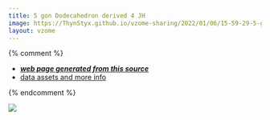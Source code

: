 ```yaml
---
title: 5 gon Dodecahedron derived 4 JH
image: https://ThynStyx.github.io/vzome-sharing/2022/01/06/15-59-29-5-gon-Dodecahedron-derived-4-JH/5-gon-Dodecahedron-derived-4-JH.png
layout: vzome
---
```


{% comment %}
 - [***web page generated from this source***][post]
 - [data assets and more info][github]

[post]: <https://ThynStyx.github.io/vzome-sharing/2022/01/06/5-gon-Dodecahedron-derived-4-JH-15-59-29.html>
[github]: <https://github.com/ThynStyx/vzome-sharing/tree/main/2022/01/06/15-59-29-5-gon-Dodecahedron-derived-4-JH/>
{% endcomment %}

<vzome-viewer style="width: 100%; height: 65vh;"
       src="https://ThynStyx.github.io/vzome-sharing/2022/01/06/15-59-29-5-gon-Dodecahedron-derived-4-JH/5-gon-Dodecahedron-derived-4-JH.vZome" >
  <img src="https://ThynStyx.github.io/vzome-sharing/2022/01/06/15-59-29-5-gon-Dodecahedron-derived-4-JH/5-gon-Dodecahedron-derived-4-JH.png" />
</vzome-viewer>